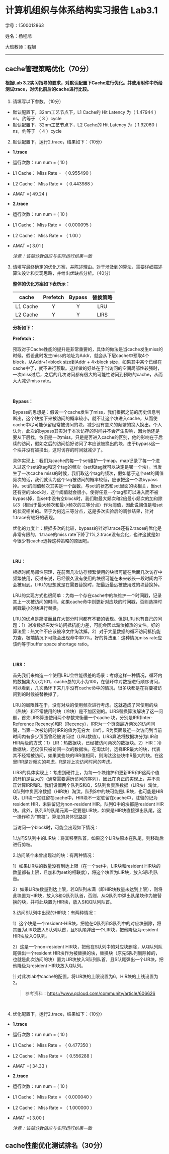 # 计算机组织与体系结构实习报告 Lab3.1
学号：1500012863

姓名：杨程旭

大班教师：程旭

----

## cache管理策略优化（70分）
#### 根据Lab 3.2实习指导的要求，对默认配置下Cache进行优化。并使用附件中所给测试trace，对优化前后的cache进行比较。
1. 请填写以下参数。（10分）
- 默认配置下，32nm工艺节点下，L1 Cache的 Hit Latency 为（ 1.47944 ）ns，约等于 （   3   ）cycle
- 默认配置下，32nm工艺节点下，L2 Cache的 Hit Latency 为（ 1.92060 ）ns，约等于 （   4   ）cycle


2. 默认配置下，运行2.trace，结果如下：（10分）
- **1.trace**

- 运行次数：run num = ( 10 )

- L1 Cache： Miss Rate = （ 0.955490 ）

- L2 Cache： Miss Rate = （  0.443988  ）

- AMAT =(  49.24  )

- **2.trace**

- 运行次数：run num = ( 10 )

- L1 Cache： Miss Rate = （ 0.000095 ）

- L2 Cache： Miss Rate = （  1.00  ）

- AMAT =(  3.01  )

  *注意：该部分数值应与实际运行结果一致*


3. 请填写最终确定的优化方案，并陈述理由。对于涉及到的算法，需要详细描述算法设计和实现思路，并给出优缺点分析。（40分）

    **整体的优化方案如下表所示：**

    |  cache   | Prefetch | Bypass | 替换策略 |
    | :------: | :------: | :----: | :--: |
    | L1 Cache |    Y     |   Y    | LRU  |
    | L2 Cache |    Y     |   Y    | LIRS |

    **分析如下：**

    **Prefetch：**

    ​	预取对于Cache性能的提升是非常重要的，具体的做法是当cache发生miss的时候，假设此时发生miss的地址为Addr，就会从下层cache中预取4个block，从Addr+1×block size到Addr + 4×block size，如果其中某个已经在cache中了，就不进行预取。这样做的好处在于当访问的空间局部性较强时，一次miss过后，之后的几次访问都有很大的可能性访问到预取的cache，从而大大减少miss rate。

    ​

    **Bypass：**

    ​	Bypass的思想是：假设一个cache发生了miss，我们根据之前的历史信息判断出，这个块接下来被访问的概率较小，就不让这个块进入cache，从而使cache中尽可能保留经常被访问的块，减少没有意义的频繁的换入换出。个人认为，此次的bypass其实对于本次访存的时间并不会产生影响，因为他还是要从下层找，依旧是一次miss，只是是否进入cache的区别，他的影响在于后续的访问，假如之后的访问恰好访问了本应该被换出的块，由于bypass这一个块并没有被换出，这时访存的时间就减少了。

    ​	具体实现上：我们为cache的每一个set维护一个map，map记录了每一个进入过这个set的tag和这个tag的频次（set和tag就可以决定是哪一个块）。当发生了一次cache miss的时候，我们取这个tag的频次，假如低于这个set的阈值频次的话，我们就认为这个tag被访问的概率较低，应该把这一个块bypass掉。set的阈值频次其实是一个函数，与set的状态和set里面的块相关，当set还有空的block时，这个阈值就会很小，使得任意一个tag都可以进入而不被bypass掉，当set中没有空block时，我们取最大频次和2倍最小频次的加和除以3（相当于最大频次和最小频次的三等分点）作为阈值，因此说阈值是和set的状况相关的。至于为何选三等分点，这是多次实验后的调参结果，针对1.trace有较好的表现。

    ​	优化的力度上：根据多次的比较，bypass的针对1.trace还有2.trace的优化是非常有限的，1.trace的miss rate下降了1%,2.trace没有变化，也许这就是如今很少有cache选择这种策略的原因吧。

    ​

    **LRU：**

    ​	根据时间局部性原理，在前面几次访存频繁使用的块很可能在后面几次访存中频繁使用，反过来说，已经很久没有使用的块很可能在未来较长一段时间内不会被用到。LRU的思想就是在需要替换时，把最近最远被使用过的块替换掉。

    ​	LRU的实现方式也很简单：为每一个存在cache中的块维护一个时间戳，记录其上一次被访问的时间，如果cache命中则更新对应块的时间戳，否则选择时间戳最小的块进行替换。

    ​	LRU的优点是简洁而且在大部分时间都有不错的表现。但是LRU也有自己的问题：1）对冷数据突发性访问抵抗能力差，可能会因此淘汰掉热的文件。好的算法里：热文件不应该被冷文件淘汰掉。2）对于大量数据的循环访问抵抗能力查，极端情况下可能会出现命中率0%。好的算法里：这种情况miss rate应该约等于buffer space shortage ratio。

    ​

    **LIRS：**

    ​	首先我们来构造一个使用LRU会性能很差的场景：考虑这样一种情况，循环内的数据集大小为101，cache总的大小为100，在循环中对数据进行顺序访问，可以看到，几次循环下来几乎没有cache命中的情况，很多块都是在将要被访问到的时候被替换掉了。

    ​	LRU的局限性在于，没有对块的使用频次进行考虑。这就造成了常使用的块（热块）和不常使用的块（冷块）是不加区别的。LIRS替换算法解决了这一问题，首先LIRS算法使用两个参数来衡量一个cache 块，分别是IRR(Inter-Reference Recency)和R（Recency），IRR为一个页面最近两次的访问间隔，当第一次被访问时IRR的值为无穷大（inf）。R为页面最近一次访问到当前时间内有多少页面曾经被访问过（LRU数值）。LIRS算法将数据块分为LIR和HIR两级的方式：1）LIR：热数据块，已经被访问两次的数据块。2）HIR：冷数据块，还仅仅只被访问一次的数据块。在淘汰时，选择IRR最大的块，代表其不经常被访问，如果某些块的IRR值相同，则淘汰这些块中R最大的块。在这里IRR是对频次的考虑，R是对上次访问时间的考虑。

    ​	LIRS的具体实现上：考虑到硬件上，为每一个块维护和更新IRR和R这两个值的开销是巨大的（通常需要遍历访问的序列），因此在真正的实现上，并不真正计算IRR和R。我们设置两个队列S和Q，S队列负责热数据（LIR块）淘汰，Q队列中负责冷数据（HIR块）淘汰。队列S中的块可能是LIR块，也可能是HIR块，LIR块一定驻留在cache中，HIR块不一定驻留在cache中，驻留的记为resident HIR，未驻留记为non-resident HIR。队列Q中的块都是resident HIR块。此外，队列S的队尾元素一定要是LIR块，如果是HIR块直接弹出队尾，这一操作称为“剪枝”。算法的具体思路是：

    当访问一个block时，可能会出现如下情况：

    1.访问S队列中的LIR块：将其移至队首，如果这个LIR块原本在队尾，则移动后进行剪枝。

    2.访问某个未曾出现过的块：有两种情况：

    1）如果LIR块的数量没有到达上限（在一个set中，LIR块和resident HIR块的数量都有上限，且加和为set的相联度），将这个块置为LIR块，放入S队列队首。

    2）如果LIR块数量到达上限，若Q队列未满（即HIR块数量未达到上限），则将此块置为HIR块，放入S和Q队列队首，否则，从Q队列中弹出队尾块作为被替换的块，并将此块置为HIR块，放入S和Q队列队首。

    3.访问S队列中出现的HIR块：有两种情况：

    1）这个块是一个resident-HIR块，把他在Q队列和S队列中的对应块删除，将其置为LIR块放入S队列队首，且S队尾弹出一个LIR块，把他降级为resident HIR块放入Q队列。

    2）这是一个non-resident HIR块，把他在S队列中的对应块删除，从Q队列队尾弹出一个resident HIR块作为被替换的块，替换块（原先S队列删除掉的，也就是此次访问的块）置为LIR块放入S队列队首，且S队尾弹出一个LIR块，把他降级为resident HIR块放入Q队列。

    针对此次lab中cache的配置，将LIR块的上限设置为6，HIR块的上线设置为2。

    > 参考资料：https://www.qcloud.com/community/article/606626

    ​

4. 优化配置下，运行2.trace，结果如下：（10分）
- **1.trace**

- 运行次数：run num = ( 10 )

- L1 Cache： Miss Rate = （ 0.477350 ）

- L2 Cache： Miss Rate = （  0.556288  ）

- AMAT =(  34.33  )

- **2.trace**

- 运行次数：run num = ( 10 )

- L1 Cache： Miss Rate = （  0.000040  ）

- L2 Cache： Miss Rate = （  1.000000  ）

- AMAT =(      3.00        )

  *注意：该部分数值应与实际运行结果一致*

## cache性能优化测试排名（30分）